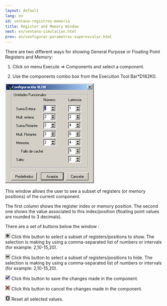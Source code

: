 ```yaml
---
layout: default
lang: en
id: ventana-registros-memoria
title: Register and Memory Window
next: en/ventana-simulacion.html
prev: en/configurar-parametros-superescalar.html
---
```


There are two different ways for showing General Purpose or Floating Point Registers and Memory:

1. Click on menu Execute => Components and select a component.

2. Use the components combo box from the Execution Tool Bar*D162K0.


![Ventana registro](imgs/bm18_result.png) 

This window allows the user to see a subset of registers (or memory positions) of the current component.

The first column shows the register index or memory position. The second one shows the value associated to this index/position (floating point values are rounded to 3 decimals).

There are a set of buttons below the window :

![Ventana registro](imgs/bm20_result.png) Click this button to select a subset of registers/positions to show. The selection is making by using a comma-separated list of numbers or intervals (for example: 2,10-15,20).

![Ventana registro](imgs/bm21_result.png) Click this button to select a subset of registers/positions to hide. The selection is making by using a comma-separated list of numbers or intervals (for example: 2,10-15,20).

![Ventana registro](imgs/bm22_result.png) Click this button to save the changes made in the component.

![Ventana registro](imgs/bm23_result.png) Click this button to cancel the changes made in the component.

![Ventana registro](imgs/bm24_result.png) Reset all selected values.
